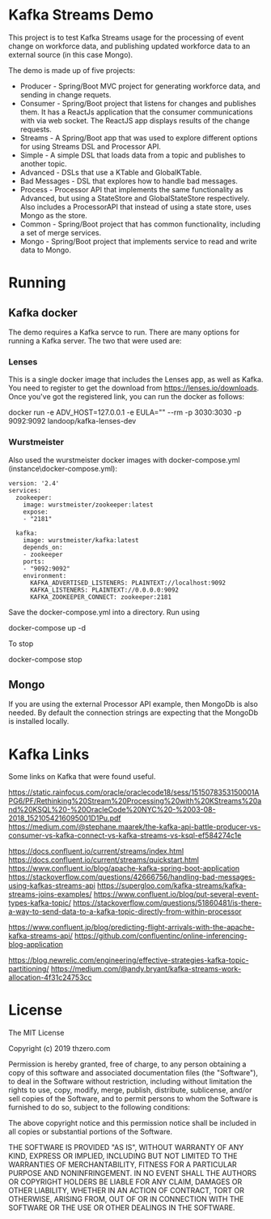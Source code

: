 # Kafka Streams Demo

This project is to test Kafka Streams usage for the processing of event change on workforce data, and publishing updated workforce data to an external source (in this case Mongo).

The demo is made up of five projects:

- Producer - Spring/Boot MVC project for generating workforce data, and sending in change requets.
- Consumer - Spring/Boot project that listens for changes and publishes them.  It has a ReactJs application that the consumer communications with via web socket.  The ReactJS app displays results of the change requests.
- Streams - A Spring/Boot app that was used to explore different options for using Streams DSL and Processor API.
 - Simple - A simple DSL that loads data from a topic and publishes to another topic.
 - Advanced - DSLs that use a KTable and GlobalKTable.
 - Bad Messages - DSL that explores how to handle bad messages.
 - Process - Processor API that implements the same functionality as Advanced, but using a StateStore and GlobalStateStore respectively.   Also includes a ProcessorAPI that instead of using a state store, uses Mongo as the store.
- Common - Spring/Boot project that has common functionality, including a set of merge services.
- Mongo - Spring/Boot project that implements service to read and write data to Mongo.

# Running

## Kafka docker

The demo requires a Kafka servce to run.   There are many options for running a Kafka server.  The two that were used are:

### Lenses

This is a single docker image that includes the Lenses app, as well as Kafka.  You need to register to get the download from https://lenses.io/downloads.
Once you've got the registered link, you can run the docker as follows:

docker run -e ADV_HOST=127.0.0.1 -e EULA="<replace with your key>" --rm -p  3030:3030 -p 9092:9092 landoop/kafka-lenses-dev

### Wurstmeister

Also used the wurstmeister docker images with docker-compose.yml (instance\docker-compose.yml):

```
version: '2.4'
services:
  zookeeper:
    image: wurstmeister/zookeeper:latest
    expose:
    - "2181"

  kafka:
    image: wurstmeister/kafka:latest
    depends_on:
    - zookeeper
    ports:
    - "9092:9092"
    environment:
      KAFKA_ADVERTISED_LISTENERS: PLAINTEXT://localhost:9092
      KAFKA_LISTENERS: PLAINTEXT://0.0.0.0:9092
      KAFKA_ZOOKEEPER_CONNECT: zookeeper:2181
```

Save the docker-compose.yml into a directory.
Run using

docker-compose up -d

To stop

docker-compose stop

## Mongo

If you are using the external Processor API example, then MongoDb is also needed.   By default the connection strings are expecting that the MongoDb is installed locally.

# Kafka Links

Some links on Kafka that were found useful.

https://static.rainfocus.com/oracle/oraclecode18/sess/1515078353150001APG6/PF/Rethinking%20Stream%20Processing%20with%20KStreams%20and%20KSQL%20-%20OracleCode%20NYC%20-%2003-08-2018_1521054216095001D1Pu.pdf
https://medium.com/@stephane.maarek/the-kafka-api-battle-producer-vs-consumer-vs-kafka-connect-vs-kafka-streams-vs-ksql-ef584274c1e

https://docs.confluent.io/current/streams/index.html
https://docs.confluent.io/current/streams/quickstart.html
https://www.confluent.io/blog/apache-kafka-spring-boot-application
https://stackoverflow.com/questions/42666756/handling-bad-messages-using-kafkas-streams-api
https://supergloo.com/kafka-streams/kafka-streams-joins-examples/
https://www.confluent.io/blog/put-several-event-types-kafka-topic/
https://stackoverflow.com/questions/51860481/is-there-a-way-to-send-data-to-a-kafka-topic-directly-from-within-processor

https://www.confluent.jp/blog/predicting-flight-arrivals-with-the-apache-kafka-streams-api/
https://github.com/confluentinc/online-inferencing-blog-application

https://blog.newrelic.com/engineering/effective-strategies-kafka-topic-partitioning/
https://medium.com/@andy.bryant/kafka-streams-work-allocation-4f31c24753cc

# License

The MIT License

Copyright (c) 2019 thzero.com

Permission is hereby granted, free of charge, to any person obtaining a copy
of this software and associated documentation files (the "Software"), to deal
in the Software without restriction, including without limitation the rights
to use, copy, modify, merge, publish, distribute, sublicense, and/or sell
copies of the Software, and to permit persons to whom the Software is
furnished to do so, subject to the following conditions:

The above copyright notice and this permission notice shall be included in
all copies or substantial portions of the Software.

THE SOFTWARE IS PROVIDED "AS IS", WITHOUT WARRANTY OF ANY KIND, EXPRESS OR
IMPLIED, INCLUDING BUT NOT LIMITED TO THE WARRANTIES OF MERCHANTABILITY,
FITNESS FOR A PARTICULAR PURPOSE AND NONINFRINGEMENT. IN NO EVENT SHALL THE
AUTHORS OR COPYRIGHT HOLDERS BE LIABLE FOR ANY CLAIM, DAMAGES OR OTHER
LIABILITY, WHETHER IN AN ACTION OF CONTRACT, TORT OR OTHERWISE, ARISING FROM,
OUT OF OR IN CONNECTION WITH THE SOFTWARE OR THE USE OR OTHER DEALINGS IN
THE SOFTWARE.
